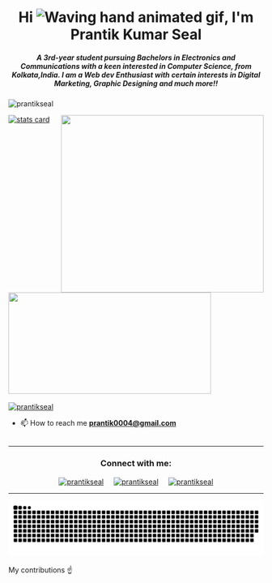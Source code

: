 <h1 align="center">Hi <img src="https://raw.githubusercontent.com/nixin72/nixin72/master/wave.gif" 
         alt="Waving hand animated gif"
         height="45"
         width="45" />, I'm Prantik Kumar Seal</h1>
<h5 align="center">
A 3rd-year student pursuing Bachelors in Electronics and Communications with a keen interested in Computer Science, from Kolkata,India. I am a Web dev Enthusiast with certain interests in Digital Marketing, Graphic Designing and much more!!
</h5>
<p align="left"> <img src="https://komarev.com/ghpvc/?username=prantikseal&label=Profile%20views&color=0e75b6&style=flat" alt="prantikseal" /> </p>
<p>
<a align= "center" href="https://github.com/prantikseal">
<img alt= "stats card" height="200px" width="400" src="https://github-readme-streak-stats.herokuapp.com/?user=prantikseal&theme=radical">
<img align="right" height="350" width="400" src="https://i.giphy.com/media/qgQUggAC3Pfv687qPC/giphy.webp" /> </a>
</p>
<img height="200px" width="400" src="https://github-readme-stats.vercel.app/api?username=prantikseal&count_private=true&theme=radical&show_icons=true" />

<p align="left"> <a href="https://twitter.com/prantikseal" target="blank"><img src="https://img.shields.io/twitter/follow/prantikseal?logo=twitter&style=for-the-badge" alt="prantikseal" /></a> </p>

- 📫 How to reach me **prantik0004@gmail.com**
<br><br>
<hr>

<h3 align="center">Connect with me:</h3>
<p align="center">
<a href="https://twitter.com/prantikseal" target="blank"><img align="center" src="https://img.icons8.com/cute-clipart/64/000000/twitter.png" alt="prantikseal" height="50" width="50" /></a> &nbsp;&nbsp;&nbsp;
<a href="https://www.linkedin.com/in/prantikkumarseal/" target="blank"><img align="center" src="https://img.icons8.com/cute-clipart/64/000000/linkedin.png" alt="prantikseal" height="50" width="50" /></a>&nbsp;&nbsp;&nbsp;&nbsp;
<a href="https://instagram.com/prantikseal" target="blank"><img align="center" src="https://img.icons8.com/cute-clipart/64/000000/instagram-new.png" alt="prantikseal" height="50" width="50" /></a>
</p>

<hr>

<p align="center">
  <img src="https://github.com/prantikseal/prantikseal/raw/output/github-contribution-grid-snake.svg" alt="snake-eating-up-mycontributions😂"></center>
</p>
<p>My contributions ☝️</p>
